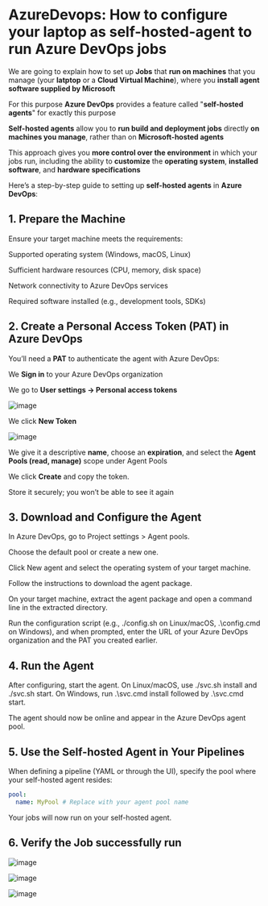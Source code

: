 # AzureDevops: How to configure your laptop as self-hosted-agent to run Azure DevOps jobs

We are going to explain how to set up **Jobs** that **run on machines** that you manage (your **latptop** or a **Cloud Virtual Machine**), where you **install agent software supplied by Microsoft**

For this purpose **Azure DevOps** provides a feature called "**self-hosted agents**" for exactly this purpose 

**Self-hosted agents** allow you to **run build and deployment jobs** directly **on machines you manage**, rather than on **Microsoft-hosted agents** 

This approach gives you **more control over the environment** in which your jobs run, including the ability to **customize** the **operating system**, **installed software**, and **hardware specifications**

Here’s a step-by-step guide to setting up **self-hosted agents** in **Azure DevOps**:

## 1. Prepare the Machine

Ensure your target machine meets the requirements:

Supported operating system (Windows, macOS, Linux)

Sufficient hardware resources (CPU, memory, disk space)

Network connectivity to Azure DevOps services

Required software installed (e.g., development tools, SDKs)

## 2. Create a Personal Access Token (PAT) in Azure DevOps

You’ll need a **PAT** to authenticate the agent with Azure DevOps:

We **Sign in** to your Azure DevOps organization

We go to **User settings -> Personal access tokens**

![image](https://github.com/luiscoco/AzureDevops_Sample4_Configure_your_laptop_as_self-hosted-agent/assets/32194879/b39a75f7-6e53-4cfa-9456-7abea6d19df6)

We click **New Token**

![image](https://github.com/luiscoco/AzureDevops_Sample4_Configure_your_laptop_as_self-hosted-agent/assets/32194879/2b9e192e-758a-4c32-9c38-b2ce7e95bfd5)

We give it a descriptive **name**, choose an **expiration**, and select the **Agent Pools (read, manage)** scope under Agent Pools



We click **Create** and copy the token. 

Store it securely; you won’t be able to see it again



## 3. Download and Configure the Agent

In Azure DevOps, go to Project settings > Agent pools.

Choose the default pool or create a new one.

Click New agent and select the operating system of your target machine.

Follow the instructions to download the agent package.

On your target machine, extract the agent package and open a command line in the extracted directory.

Run the configuration script (e.g., ./config.sh on Linux/macOS, .\config.cmd on Windows), and when prompted, enter the URL of your Azure DevOps organization and the PAT you created earlier.

## 4. Run the Agent

After configuring, start the agent. On Linux/macOS, use ./svc.sh install and ./svc.sh start. On Windows, run .\svc.cmd install followed by .\svc.cmd start.

The agent should now be online and appear in the Azure DevOps agent pool.

## 5. Use the Self-hosted Agent in Your Pipelines

When defining a pipeline (YAML or through the UI), specify the pool where your self-hosted agent resides:

```yaml
pool:
  name: MyPool # Replace with your agent pool name
```

Your jobs will now run on your self-hosted agent.

## 6. Verify the Job successfully run

![image](https://github.com/luiscoco/AzureDevops_Sample4_Configure_your_laptop_as_self-hosted-agent/assets/32194879/a4ec4763-95c9-4781-b021-170c52f3cd30)

![image](https://github.com/luiscoco/AzureDevops_Sample4_Configure_your_laptop_as_self-hosted-agent/assets/32194879/c959f291-9b39-4cbe-815c-bf6ede5c2892)

![image](https://github.com/luiscoco/AzureDevops_Sample4_Configure_your_laptop_as_self-hosted-agent/assets/32194879/09aed653-904c-45d0-b1b1-92b06dc19aa5)
